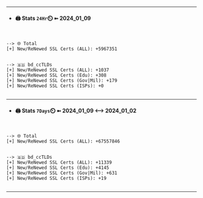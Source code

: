 

---
- #### 🖨️ **Stats** `24Hr`⏲️ ➼ 2024_01_09
```console


--> 🌐 Total
[+] New/ReNewed SSL Certs (ALL): +5967351


--> 🇧🇩 bd_ccTLDs
[+] New/ReNewed SSL Certs (ALL): +1037
[+] New/ReNewed SSL Certs (Edu): +308
[+] New/ReNewed SSL Certs (Gov|Mil): +179
[+] New/ReNewed SSL Certs (ISPs): +0


```

---
- #### 🖨️ **Stats** `7Days`⏲️ ➼ 2024_01_09 <--> 2024_01_02
```console


--> 🌐 Total
[+] New/ReNewed SSL Certs (ALL): +67557846


--> 🇧🇩 bd_ccTLDs
[+] New/ReNewed SSL Certs (ALL): +11339
[+] New/ReNewed SSL Certs (Edu): +4145
[+] New/ReNewed SSL Certs (Gov|Mil): +631
[+] New/ReNewed SSL Certs (ISPs): +19


```

---

